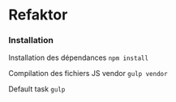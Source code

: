 Refaktor
========

### Installation ###

Installation des dépendances <code>npm install</code>

Compilation des fichiers JS vendor <code>gulp vendor</code>

Default task <code>gulp</code>
